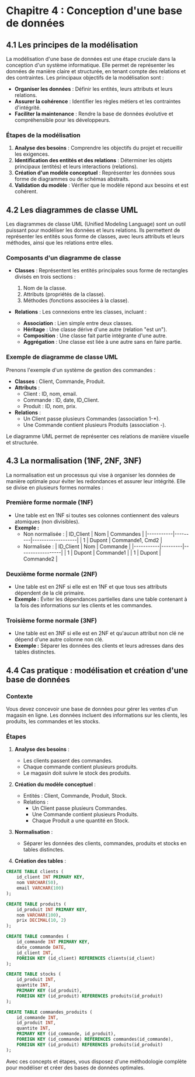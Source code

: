 # Chapitre 4 : Conception d'une base de données

## 4.1 Les principes de la modélisation

La modélisation d'une base de données est une étape cruciale dans la conception d'un système informatique. Elle permet de représenter les données de manière claire et structurée, en tenant compte des relations et des contraintes. Les principaux objectifs de la modélisation sont :

- **Organiser les données** : Définir les entités, leurs attributs et leurs relations.
- **Assurer la cohérence** : Identifier les règles métiers et les contraintes d'intégrité.
- **Faciliter la maintenance** : Rendre la base de données évolutive et compréhensible pour les développeurs.

### Étapes de la modélisation
1. **Analyse des besoins** : Comprendre les objectifs du projet et recueillir les exigences.
2. **Identification des entités et des relations** : Déterminer les objets principaux (entités) et leurs interactions (relations).
3. **Création d'un modèle conceptuel** : Représenter les données sous forme de diagrammes ou de schémas abstraits.
4. **Validation du modèle** : Vérifier que le modèle répond aux besoins et est cohérent.

## 4.2 Les diagrammes de classe UML

Les diagrammes de classe UML (Unified Modeling Language) sont un outil puissant pour modéliser les données et leurs relations. Ils permettent de représenter les entités sous forme de classes, avec leurs attributs et leurs méthodes, ainsi que les relations entre elles.

### Composants d'un diagramme de classe
- **Classes** : Représentent les entités principales sous forme de rectangles divisés en trois sections :
  1. Nom de la classe.
  2. Attributs (propriétés de la classe).
  3. Méthodes (fonctions associées à la classe).

- **Relations** : Les connexions entre les classes, incluant :
  - **Association** : Lien simple entre deux classes.
  - **Héritage** : Une classe dérive d'une autre (relation "est un").
  - **Composition** : Une classe fait partie intégrante d'une autre.
  - **Aggrégation** : Une classe est liée à une autre sans en faire partie.

### Exemple de diagramme de classe UML
Prenons l'exemple d'un système de gestion des commandes :
- **Classes** : Client, Commande, Produit.
- **Attributs** :
  - Client : ID, nom, email.
  - Commande : ID, date, ID_Client.
  - Produit : ID, nom, prix.
- **Relations** :
  - Un Client passe plusieurs Commandes (association 1-*).
  - Une Commande contient plusieurs Produits (association *-*).

Le diagramme UML permet de représenter ces relations de manière visuelle et structurée.

## 4.3 La normalisation (1NF, 2NF, 3NF)

La normalisation est un processus qui vise à organiser les données de manière optimale pour éviter les redondances et assurer leur intégrité. Elle se divise en plusieurs formes normales :

### Première forme normale (1NF)
- Une table est en 1NF si toutes ses colonnes contiennent des valeurs atomiques (non divisibles).
- **Exemple :**
  - Non normalisée :
    | ID_Client | Nom     | Commandes         |
    |-----------|---------|-------------------|
    | 1         | Dupont  | Commande1, Cmd2  |
  - Normalisée :
    | ID_Client | Nom     | Commande         |
    |-----------|---------|------------------|
    | 1         | Dupont  | Commande1        |
    | 1         | Dupont  | Commande2        |

### Deuxième forme normale (2NF)
- Une table est en 2NF si elle est en 1NF et que tous ses attributs dépendent de la clé primaire.
- **Exemple :** Éviter les dépendances partielles dans une table contenant à la fois des informations sur les clients et les commandes.

### Troisième forme normale (3NF)
- Une table est en 3NF si elle est en 2NF et qu'aucun attribut non clé ne dépend d'une autre colonne non clé.
- **Exemple :** Séparer les données des clients et leurs adresses dans des tables distinctes.

## 4.4 Cas pratique : modélisation et création d'une base de données

### Contexte
Vous devez concevoir une base de données pour gérer les ventes d'un magasin en ligne. Les données incluent des informations sur les clients, les produits, les commandes et les stocks.

### Étapes
1. **Analyse des besoins** :
   - Les clients passent des commandes.
   - Chaque commande contient plusieurs produits.
   - Le magasin doit suivre le stock des produits.

2. **Création du modèle conceptuel** :
   - Entités : Client, Commande, Produit, Stock.
   - Relations :
     - Un Client passe plusieurs Commandes.
     - Une Commande contient plusieurs Produits.
     - Chaque Produit a une quantité en Stock.

3. **Normalisation** :
   - Séparer les données des clients, commandes, produits et stocks en tables distinctes.

4. **Création des tables** :
```sql
CREATE TABLE clients (
    id_client INT PRIMARY KEY,
    nom VARCHAR(50),
    email VARCHAR(100)
);

CREATE TABLE produits (
    id_produit INT PRIMARY KEY,
    nom VARCHAR(100),
    prix DECIMAL(10, 2)
);

CREATE TABLE commandes (
    id_commande INT PRIMARY KEY,
    date_commande DATE,
    id_client INT,
    FOREIGN KEY (id_client) REFERENCES clients(id_client)
);

CREATE TABLE stocks (
    id_produit INT,
    quantite INT,
    PRIMARY KEY (id_produit),
    FOREIGN KEY (id_produit) REFERENCES produits(id_produit)
);

CREATE TABLE commandes_produits (
    id_commande INT,
    id_produit INT,
    quantite INT,
    PRIMARY KEY (id_commande, id_produit),
    FOREIGN KEY (id_commande) REFERENCES commandes(id_commande),
    FOREIGN KEY (id_produit) REFERENCES produits(id_produit)
);
```

Avec ces concepts et étapes, vous disposez d'une méthodologie complète pour modéliser et créer des bases de données optimales.

